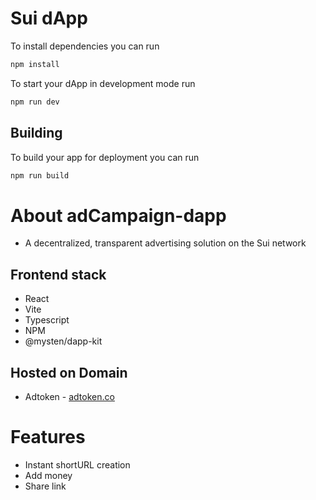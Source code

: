 # Sui dApp

To install dependencies you can run

```bash
npm install
```

To start your dApp in development mode run

```bash
npm run dev
```

## Building

To build your app for deployment you can run

```bash
npm run build
```
# About adCampaign-dapp

- A decentralized, transparent advertising solution on the Sui network 

## Frontend stack 

- React
- Vite
- Typescript
- NPM
- @mysten/dapp-kit

## Hosted on Domain 

- Adtoken - [adtoken.co](http://adtoken.co)


# Features

- Instant shortURL creation
- Add money
- Share link

